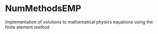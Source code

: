 # NumMethodsEMP
Implementation of solutions to mathematical physics equations using the finite element method
